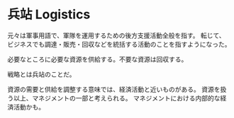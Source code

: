 # 兵站 Logistics

元々は軍事用語で、軍隊を運用するための後方支援活動全般を指す。
転じて、ビジネスでも調達・販売・回収などを統括する活動のことを指すようになった。

必要なところに必要な資源を供給する。不要な資源は回収する。

戦略とは兵站のことだ。

資源の需要と供給を調整する意味では、経済活動と近いものがある。
資源を扱う以上、マネジメントの一部と考えられる。
マネジメントにおける内部的な経済活動かも。
